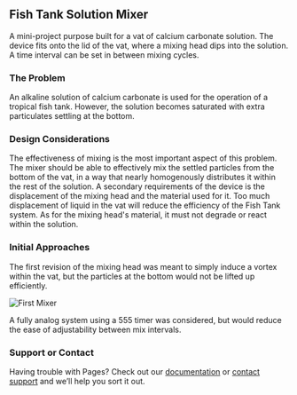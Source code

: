 ## Fish Tank Solution Mixer

A mini-project purpose built for a vat of calcium carbonate solution. The device fits onto the lid of the vat, where a mixing head dips into the solution. A time interval can be set in between mixing cycles.

### The Problem

An alkaline solution of calcium carbonate is used for the operation of a tropical fish tank. However, the solution becomes saturated with extra particulates settling at the bottom. 



### Design Considerations

The effectiveness of mixing is the most important aspect of this problem. The mixer should be able to effectively mix the settled particles from the bottom of the vat, in a way that nearly homogenously distributes it within the rest of the solution. A secondary requirements of the device is the displacement of the mixing head and the material used for it. Too much displacement of liquid in the vat will reduce the efficiency of the Fish Tank system. As for the mixing head's material, it must not degrade or react within the solution.

### Initial Approaches

The first revision of the mixing head was meant to simply induce a vortex within the vat, but the particles at the bottom would not be lifted up efficiently.

<img src="images/images/mixerA.PNG" alt="First Mixer" class="inline"/>

A fully analog system using a 555 timer was considered, but would reduce the ease of adjustability between mix intervals. 

### Support or Contact

Having trouble with Pages? Check out our [documentation](https://docs.github.com/categories/github-pages-basics/) or [contact support](https://support.github.com/contact) and we’ll help you sort it out.
